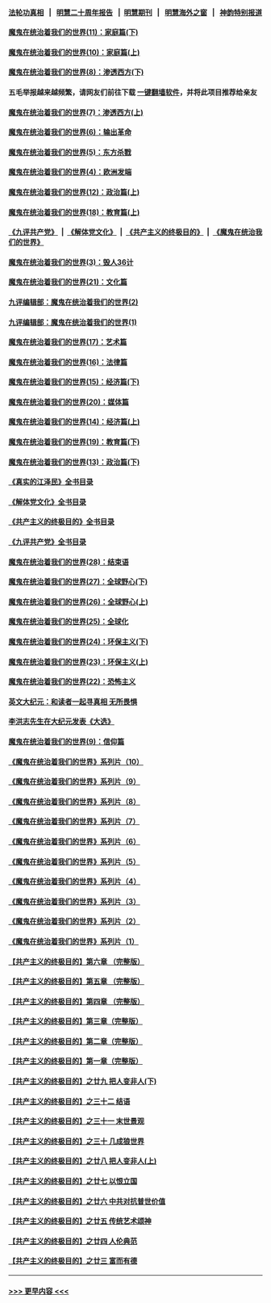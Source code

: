#### [法轮功真相](https://github.com/gfw-breaker/truth/blob/master/README.md?t=0) &nbsp;&nbsp;|&nbsp;&nbsp; [明慧二十周年报告](https://github.com/gfw-breaker/mh-reports/blob/master/README.md?t=0) &nbsp;&nbsp;|&nbsp;&nbsp;[明慧期刊](https://github.com/gfw-breaker/mh-qikan) &nbsp;&nbsp;|&nbsp;&nbsp; [明慧海外之窗](https://github.com/gfw-breaker/mh-news/blob/master/README.md?t=0) &nbsp;&nbsp;|&nbsp;&nbsp; [神韵特别报道](https://github.com/gfw-breaker/mh-news/blob/master/shenyun.md?t=0)
#### [魔鬼在统治着我们的世界(11)：家庭篇(下)](../pages/nsc422/n10440961.md?t=12162101) 
#### [魔鬼在统治着我们的世界(10)：家庭篇(上)](../pages/nsc422/n10435448.md?t=12162101) 
#### [魔鬼在统治着我们的世界(8)：渗透西方(下)](../pages/nsc422/n10429603.md?t=12162101) 
#### 五毛举报越来越频繁，请网友们前往下载 [一键翻墙软件](https://github.com/gfw-breaker/ssr-accounts)，并将此项目推荐给亲友
#### [魔鬼在统治着我们的世界(7)：渗透西方(上)](../pages/nsc422/n10426013.md?t=12162101) 
#### [魔鬼在统治着我们的世界(6)：输出革命](../pages/nsc422/n10421536.md?t=12162101) 
#### [魔鬼在统治着我们的世界(5)：东方杀戮](../pages/nsc422/n10417707.md?t=12162101) 
#### [魔鬼在统治着我们的世界(4)：欧洲发端](../pages/nsc422/n10414890.md?t=12162101) 
#### [魔鬼在统治着我们的世界(12)：政治篇(上)](../pages/nsc422/n10444576.md?t=12162101) 
#### [魔鬼在统治着我们的世界(18)：教育篇(上)](../pages/nsc422/n10526970.md?t=12162101) 
#### [《九评共产党》](https://github.com/begood0513/9ping.md/blob/master/README.md) &nbsp;|&nbsp; [《解体党文化》](../../../../jtdwh.md/blob/master/README.md)  &nbsp;|&nbsp; [《共产主义的终极目的》](../../../../gczydzjmd.md/blob/master/README.md) &nbsp;|&nbsp; [《魔鬼在统治我们的世界》](../../../../mgztzwmdsj.md/blob/master/README.md) 
#### [魔鬼在统治着我们的世界(3)：毁人36计](../pages/nsc422/n10411583.md?t=12162101) 
#### [魔鬼在统治着我们的世界(21)：文化篇](../pages/nsc422/n10597706.md?t=12162101) 
#### [九评编辑部：魔鬼在统治着我们的世界(2)](../pages/nsc422/n10410036.md?t=12162101) 
#### [九评编辑部：魔鬼在统治着我们的世界(1)](../pages/nsc422/n10406825.md?t=12162101) 
#### [魔鬼在统治着我们的世界(17)：艺术篇](../pages/nsc422/n10499093.md?t=12162101) 
#### [魔鬼在统治着我们的世界(16)：法律篇](../pages/nsc422/n10485969.md?t=12162101) 
#### [魔鬼在统治着我们的世界(15)：经济篇(下)](../pages/nsc422/n10469975.md?t=12162101) 
#### [魔鬼在统治着我们的世界(20)：媒体篇](../pages/nsc422/n10586579.md?t=12162101) 
#### [魔鬼在统治着我们的世界(14)：经济篇(上)](../pages/nsc422/n10457370.md?t=12162101) 
#### [魔鬼在统治着我们的世界(19)：教育篇(下)](../pages/nsc422/n10564808.md?t=12162101) 
#### [魔鬼在统治着我们的世界(13)：政治篇(下)](../pages/nsc422/n10448270.md?t=12162101) 
#### [《真实的江泽民》全书目录](../pages/nsc422/n13721399.md?t=12162101) 
#### [《解体党文化》全书目录](../pages/nsc422/n13721157.md?t=12162101) 
#### [《共产主义的终极目的》全书目录](../pages/nsc422/n13721048.md?t=12162101) 
#### [《九评共产党》全书目录](../pages/nsc422/n13708085.md?t=12162101) 
#### [魔鬼在统治着我们的世界(28)：结束语](../pages/nsc422/n10936246.md?t=12162101) 
#### [魔鬼在统治着我们的世界(27)：全球野心(下)](../pages/nsc422/n10928319.md?t=12162101) 
#### [魔鬼在统治着我们的世界(26)：全球野心(上)](../pages/nsc422/n10900318.md?t=12162101) 
#### [魔鬼在统治着我们的世界(25)：全球化](../pages/nsc422/n10788205.md?t=12162101) 
#### [魔鬼在统治着我们的世界(24)：环保主义(下)](../pages/nsc422/n10695307.md?t=12162101) 
#### [魔鬼在统治着我们的世界(23)：环保主义(上)](../pages/nsc422/n10688613.md?t=12162101) 
#### [魔鬼在统治着我们的世界(22)：恐怖主义](../pages/nsc422/n10614727.md?t=12162101) 
#### [英文大纪元：和读者一起寻真相 无所畏惧](../pages/nsc422/n12542027.md?t=12162101) 
#### [李洪志先生在大纪元发表《大选》](../pages/nsc422/n12534746.md?t=12162101) 
#### [魔鬼在统治着我们的世界(9)：信仰篇](../pages/nsc422/n10432159.md?t=12162101) 
#### [《魔鬼在统治着我们的世界》系列片（10）](../pages/nsc422/n12292670.md?t=12162101) 
#### [《魔鬼在统治着我们的世界》系列片（9）](../pages/nsc422/n12290859.md?t=12162101) 
#### [《魔鬼在统治着我们的世界》系列片（8）](../pages/nsc422/n12287445.md?t=12162101) 
#### [《魔鬼在统治着我们的世界》系列片（7）](../pages/nsc422/n12283425.md?t=12162101) 
#### [《魔鬼在统治着我们的世界》系列片（6）](../pages/nsc422/n12282314.md?t=12162101) 
#### [《魔鬼在统治着我们的世界》系列片（5）](../pages/nsc422/n12281419.md?t=12162101) 
#### [《魔鬼在统治着我们的世界》系列片（4）](../pages/nsc422/n12274024.md?t=12162101) 
#### [《魔鬼在统治着我们的世界》系列片（3）](../pages/nsc422/n12271322.md?t=12162101) 
#### [《魔鬼在统治着我们的世界》系列片（2）](../pages/nsc422/n12269049.md?t=12162101) 
#### [《魔鬼在统治着我们的世界》系列片（1）](../pages/nsc422/n12267575.md?t=12162101) 
#### [【共产主义的终极目的】第六章 （完整版）](../pages/nsc422/n11428913.md?t=12162101) 
#### [【共产主义的终极目的】第五章 （完整版）](../pages/nsc422/n11428912.md?t=12162101) 
#### [【共产主义的终极目的】第四章 （完整版）](../pages/nsc422/n11428907.md?t=12162101) 
#### [【共产主义的终极目的】第三章（完整版）](../pages/nsc422/n11428848.md?t=12162101) 
#### [【共产主义的终极目的】第二章（完整版）](../pages/nsc422/n11428831.md?t=12162101) 
#### [【共产主义的终极目的】第一章（完整版）](../pages/nsc422/n11417651.md?t=12162101) 
#### [【共产主义的终极目的】之廿九 把人变非人(下)](../pages/nsc422/n11344140.md?t=12162101) 
#### [【共产主义的终极目的】之三十二 结语](../pages/nsc422/n11360535.md?t=12162101) 
#### [【共产主义的终极目的】之三十一 末世景观](../pages/nsc422/n11351129.md?t=12162101) 
#### [【共产主义的终极目的】之三十 几成狼世界](../pages/nsc422/n11348280.md?t=12162101) 
#### [【共产主义的终极目的】之廿八 把人变非人(上)](../pages/nsc422/n11340492.md?t=12162101) 
#### [【共产主义的终极目的】之廿七 以恨立国](../pages/nsc422/n11336944.md?t=12162101) 
#### [【共产主义的终极目的】之廿六 中共对抗普世价值](../pages/nsc422/n11324785.md?t=12162101) 
#### [【共产主义的终极目的】之廿五 传统艺术颂神](../pages/nsc422/n11296396.md?t=12162101) 
#### [【共产主义的终极目的】之廿四 人伦典范](../pages/nsc422/n11296397.md?t=12162101) 
#### [【共产主义的终极目的】之廿三 富而有德](../pages/nsc422/n11283598.md?t=12162101) 

----
#### [ >>> 更早内容 <<< ](../indexes/nsc422-earlier.md)
